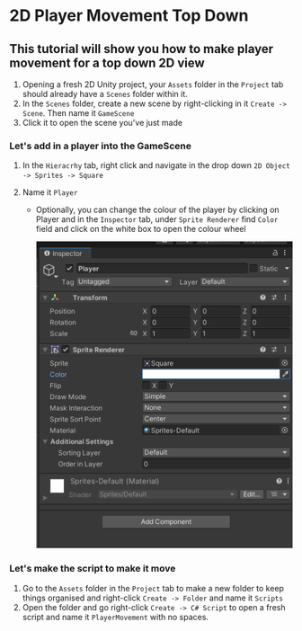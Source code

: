 # 2D Player Movement Top Down
## This tutorial will show you how to make player movement for a top down 2D view
1. Opening a fresh 2D Unity project, your `Assets` folder in the `Project` tab should already have a `Scenes` folder within it.
2. In the `Scenes` folder, create a new scene  by right-clicking in it `Create -> Scene`. Then name it `GameScene` 
3. Click it to open the scene you've just made
### Let's add in a player into the GameScene
1. In the `Hieracrhy` tab, right click and navigate in the drop down `2D Object -> Sprites -> Square`
2. Name it `Player`

    - Optionally, you can change the colour of the player by clicking on Player and in the `Inspector` tab, under `Sprite Renderer` find `Color` field and click on the white box to open the colour wheel
     
        ![alt text](<Player Inspector.PNG>)
### Let's make the script to make it move
1. Go to the `Assets` folder in the `Project` tab to make a new folder to keep things organised and right-click `Create -> Folder` and name it `Scripts`
2. Open the folder and go right-click `Create -> C# Script` to open a fresh script and name it `PlayerMovement` with no spaces.
